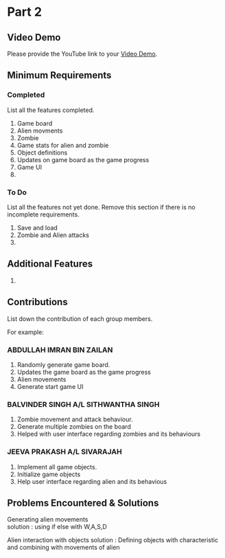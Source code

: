 # Part 2

## Video Demo

Please provide the YouTube link to your [Video Demo](https://youtu.be/7DnnGW-Mwlw).

## Minimum Requirements

### Completed

List all the features completed.

1. Game board 
2. Alien movments
3. Zombie 
4. Game stats for alien and zombie 
5. Object definitions 
7. Updates on game board as the game progress
8. Game UI 
9. 

### To Do

List all the features not yet done. Remove this section if there is no incomplete requirements.

1. Save and load
2. Zombie and Alien attacks 
3. 

## Additional Features

1. 

## Contributions

List down the contribution of each group members.

For example:

### ABDULLAH IMRAN BIN ZAILAN 

1. Randomly generate game board.
2. Updates the game board as the game progress 
3. Alien movements
4. Generate start game UI 

### BALVINDER SINGH A/L SITHWANTHA SINGH

1. Zombie movement and attack behaviour.
2. Generate multiple zombies on the board 
3. Helped with user interface regarding zombies and its behaviours


### JEEVA PRAKASH A/L SIVARAJAH

1. Implement all game objects.
2. Initialize game objects 
3. Help user interface regarding alien and its behavious 


## Problems Encountered & Solutions

Generating alien movements  
solution : using if else with W,A,S,D 

Alien interaction with objects
solution : Defining objects with characteristic and combining with movements of alien


